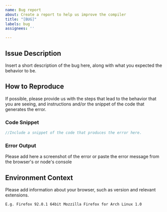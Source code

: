 ```yaml
---
name: Bug report
about: Create a report to help us improve the compiler
title: "[BUG]"
labels: bug
assignees: ''

---
```


Issue Description
-----------------

Insert a short description of the bug here, along with what you expected the behavior to be.

How to Reproduce
----------------

If possible, please provide us with the steps that lead to the behavior that you are seeing, and instructions and/or the snippet of the code that generates the error. 

### Code Snippet

```ts
//Include a snippet of the code that produces the error here.
```

### Error Output

Please add here a screenshot of the error or paste the error message from the browser's or node's console

Environment Context
-------------------

Please add information about your browser, such as version and relevant extensions.

```
E.g. Firefox 92.0.1 64bit Mozzilla Firefox for Arch Linux 1.0
```

